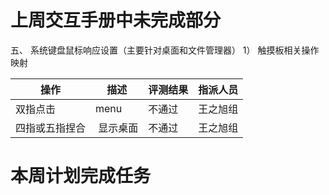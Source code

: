 # 上周交互手册中未完成部分
五、 系统键盘鼠标响应设置（主要针对桌面和文件管理器）
1） 触摸板相关操作映射

操作|描述|评测结果|指派人员|
----|------|----|----
双指点击 |menu|不通过|王之旭组
四指或五指捏合| 显示桌面|不通过|王之旭组



# 本周计划完成任务

